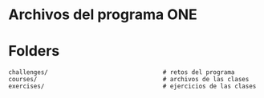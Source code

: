 # Archivos del programa ONE

# Folders

```
challenges/                                # retos del programa
courses/                                   # archivos de las clases
exercises/                                 # ejercicios de las clases
```